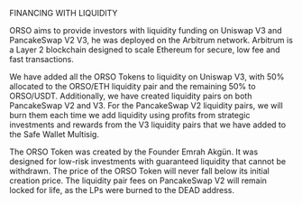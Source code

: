FINANCING WITH LIQUIDITY

ORSO aims to provide investors with liquidity funding on Uniswap V3 and PancakeSwap V2 V3, he was deployed on the Arbitrum network. Arbitrum is a Layer 2 blockchain designed to scale Ethereum for secure, low fee and fast transactions.

We have added all the ORSO Tokens to liquidity on Uniswap V3, with 50% allocated to the ORSO/ETH liquidity pair and the remaining 50% to ORSO/USDT. Additionally, we have created liquidity pairs on both PancakeSwap V2 and V3. For the PancakeSwap V2 liquidity pairs, we will burn them each time we add liquidity using profits from strategic investments and rewards from the V3 liquidity pairs that we have added to the Safe Wallet Multisig.

The ORSO Token was created by the Founder Emrah Akgün. It was designed for low-risk investments with guaranteed liquidity that cannot be withdrawn. The price of the ORSO Token will never fall below its initial creation price. The liquidity pair fees on PancakeSwap V2 will remain locked for life, as the LPs were burned to the DEAD address.
